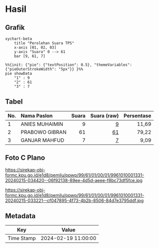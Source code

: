 # Hasil

## Grafik

```mermaid
xychart-beta
    title "Perolehan Suara TPS"
    x-axis [01, 02, 03]
    y-axis "Suara" 0 --> 61
    bar [9, 61, 7]
```

```mermaid
%%{init: {"pie": {"textPosition": 0.5}, "themeVariables": {"pieOuterStrokeWidth": "5px"}} }%%
pie showData
    "1" : 9
    "2" : 61
    "3" : 7
```

## Tabel

| No. | Nama Paslon    | Suara | Suara (raw) | Persentase |
|:--- |:-------------- | -----:| -----------:| ----------:|
| 1   | ANIES MUHAIMIN | 9     | [9][p-1]    | 11,69      |
| 2   | PRABOWO GIBRAN | 61    | [61][p-2]   | 79,22      |
| 3   | GANJAR MAHFUD  | 7     | [7][p-3]    | 9,09       |


[p-1]: https://github.com/gigit-pemilu/pemilu-2024-99-luar-negeri/blob/main/pilpres/hitung-suara/sub/99-luar-negeri/sub/61-kota-kinabalu-malaysia/sub/01-kota-kinabalu-malaysia/sub/0001-kota-kinabalu-malaysia/sub/331-ksk-320/sub/paslon-1.txt
[p-2]: https://github.com/gigit-pemilu/pemilu-2024-99-luar-negeri/blob/main/pilpres/hitung-suara/sub/99-luar-negeri/sub/61-kota-kinabalu-malaysia/sub/01-kota-kinabalu-malaysia/sub/0001-kota-kinabalu-malaysia/sub/331-ksk-320/sub/paslon-2.txt
[p-3]: https://github.com/gigit-pemilu/pemilu-2024-99-luar-negeri/blob/main/pilpres/hitung-suara/sub/99-luar-negeri/sub/61-kota-kinabalu-malaysia/sub/01-kota-kinabalu-malaysia/sub/0001-kota-kinabalu-malaysia/sub/331-ksk-320/sub/paslon-3.txt

## Foto C Plano

https://sirekap-obj-formc.kpu.go.id/e1d8/pemilu/ppwp/99/61/01/00/01/9961010001331-20240215-034420--06f92138-89ee-4d5d-aeee-f8bc73df5fce.jpg

https://sirekap-obj-formc.kpu.go.id/e1d8/pemilu/ppwp/99/61/01/00/01/9961010001331-20240215-033221--cf047895-4f73-4b2b-8506-84d7e3795ddf.jpg


## Metadata

| Key        | Value               |
| ---------- | ------------------- |
| Time Stamp | 2024-02-19 11:00:00 |



